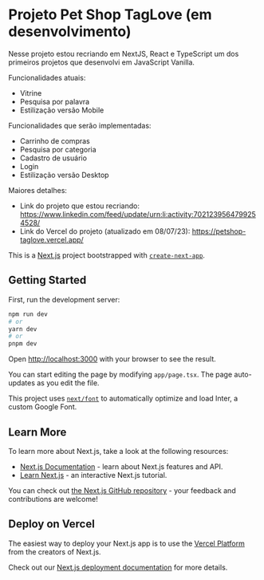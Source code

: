 # Projeto Pet Shop TagLove (em desenvolvimento)

Nesse projeto estou recriando em NextJS, React e TypeScript um dos primeiros projetos que desenvolvi em JavaScript Vanilla.

Funcionalidades atuais:
- Vitrine
- Pesquisa por palavra
- Estilização versão Mobile

Funcionalidades que serão implementadas:
- Carrinho de compras
- Pesquisa por categoria
- Cadastro de usuário
- Login
- Estilização versão Desktop

Maiores detalhes:
- Link do projeto que estou recriando: https://www.linkedin.com/feed/update/urn:li:activity:7021239564799254528/
- Link do Vercel do projeto (atualizado em 08/07/23): https://petshop-taglove.vercel.app/







This is a [Next.js](https://nextjs.org/) project bootstrapped with [`create-next-app`](https://github.com/vercel/next.js/tree/canary/packages/create-next-app).

## Getting Started

First, run the development server:

```bash
npm run dev
# or
yarn dev
# or
pnpm dev
```

Open [http://localhost:3000](http://localhost:3000) with your browser to see the result.

You can start editing the page by modifying `app/page.tsx`. The page auto-updates as you edit the file.

This project uses [`next/font`](https://nextjs.org/docs/basic-features/font-optimization) to automatically optimize and load Inter, a custom Google Font.

## Learn More

To learn more about Next.js, take a look at the following resources:

- [Next.js Documentation](https://nextjs.org/docs) - learn about Next.js features and API.
- [Learn Next.js](https://nextjs.org/learn) - an interactive Next.js tutorial.

You can check out [the Next.js GitHub repository](https://github.com/vercel/next.js/) - your feedback and contributions are welcome!

## Deploy on Vercel

The easiest way to deploy your Next.js app is to use the [Vercel Platform](https://vercel.com/new?utm_medium=default-template&filter=next.js&utm_source=create-next-app&utm_campaign=create-next-app-readme) from the creators of Next.js.

Check out our [Next.js deployment documentation](https://nextjs.org/docs/deployment) for more details.
